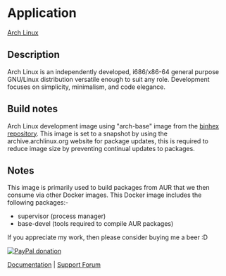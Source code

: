 # Application

[Arch Linux](https://www.archlinux.org/)

## Description

Arch Linux is an independently developed, i686/x86-64 general purpose GNU/Linux
distribution versatile enough to suit any role. Development focuses on
simplicity, minimalism, and code elegance.

## Build notes

Arch Linux development image using "arch-base" image from the
[binhex repository](https://hub.docker.com/r/binhex/arch-base/). This image is
set to a snapshot by using the archive.archlinux.org website for package
updates, this is required to reduce image size by preventing continual updates
to packages.

## Notes

This image is primarily used to build packages from AUR that we then consume via
other Docker images. This Docker image includes the following packages:-

- supervisor (process manager)
- base-devel (tools required to compile AUR packages)

If you appreciate my work, then please consider buying me a beer  :D

[![PayPal donation](https://www.paypal.com/en_US/i/btn/btn_donate_SM.gif)](https://www.paypal.com/cgi-bin/webscr?cmd=_s-xclick&hosted_button_id=MM5E27UX6AUU4)

[Documentation](https://github.com/binhex/documentation) | [Support Forum](http://forums.unraid.net/index.php?topic=45811.0)
